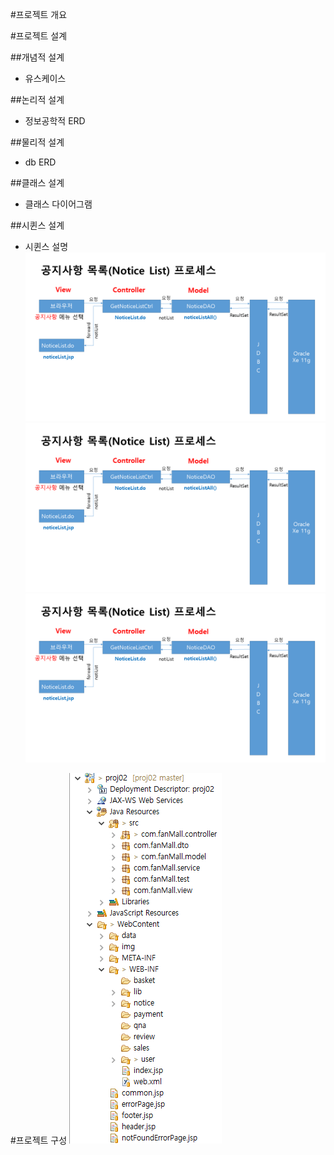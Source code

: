 #프로젝트 개요

#프로젝트 설계

##개념적 설계
- 유스케이스

##논리적 설계
- 정보공학적 ERD

##물리적 설계
- db ERD

##클래스 설계
- 클래스 다이어그램

##시퀸스 설계
- 시퀸스 설명
![공지사항목록 프로세스](./img/sequence/seq1.PNG "공지사항목록 프로세스")
![공지사항목록 프로세스](./img/sequence/seq1.PNG "공지사항목록 프로세스")
![공지사항목록 프로세스](./img/sequence/seq1.PNG "공지사항목록 프로세스")

#프로젝트 구성
![프로젝트 구성도](./img/proj2.png "프로젝트 리소스 구성도")